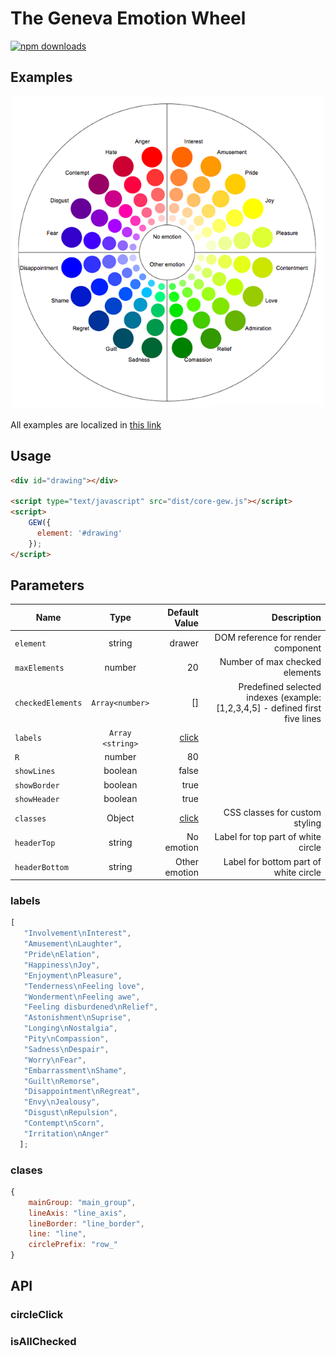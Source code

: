 # The Geneva Emotion Wheel

[![npm downloads](https://img.shields.io/npm/dt/@psychological-components/gew.svg?style=flat-square)](http://npm-stat.com/charts.html?package=@psychological-components/gew)

## Examples
<p align="center"> 
<img src="https://raw.githubusercontent.com/kwarpechowski/Components-for-psychological-research/master/packages/gew/sample.png" width="500"/></a>
</p>

All examples are localized in [this link](https://kwarpechowski.github.io/Components-for-psychological-research/app/gew/samples/?style=centerme)


## Usage
```html
<div id="drawing"></div>

<script type="text/javascript" src="dist/core-gew.js"></script>
<script>
    GEW({
      element: '#drawing'
    });
</script>
```

## Parameters

| Name        | Type            | Default Value  | Description |
| ----------- |:---------------:| --------------:|------------:|
| `element`   | string  | drawer | DOM reference for render component |
| `maxElements`| number | 20 |  Number of max checked elements |
| `checkedElements`| ``Array<number>`` | [] | Predefined selected indexes (example: [1,2,3,4,5] - defined first five lines |
| `labels`    | ``Array <string>``  | [click](#labels) | |
| `R`         | number | 80 | |
| `showLines` | boolean | false | |
| `showBorder` | boolean | true | |
| `showHeader`| boolean | true | |
| `classes`   | Object  | [click](#classes) |CSS classes for custom styling|
| `headerTop`| string | No emotion | Label for top part of white circle |
| `headerBottom`| string | Other emotion |  Label for bottom part of white circle |

### labels<a name="labels"></a>
```javascript
[
   "Involvement\nInterest",
   "Amusement\nLaughter",
   "Pride\nElation",
   "Happiness\nJoy",
   "Enjoyment\nPleasure",
   "Tenderness\nFeeling love",
   "Wonderment\nFeeling awe",
   "Feeling disburdened\nRelief",
   "Astonishment\nSuprise",
   "Longing\nNostalgia",
   "Pity\nCompassion",
   "Sadness\nDespair",
   "Worry\nFear",
   "Embarrassment\nShame",
   "Guilt\nRemorse",
   "Disappointment\nRegreat",
   "Envy\nJealousy",
   "Disgust\nRepulsion",
   "Contempt\nScorn",
   "Irritation\nAnger"
  ];
```

### clases<a name="classes"></a>
```javascript
{
    mainGroup: "main_group",
    lineAxis: "line_axis",
    lineBorder: "line_border",
    line: "line",
    circlePrefix: "row_"
}
```
## API
### circleClick
### isAllChecked
